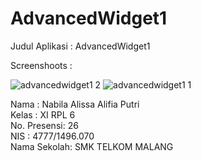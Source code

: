 # AdvancedWidget1

Judul Aplikasi : AdvancedWidget1

Screenshoots :

![advancedwidget1 2](https://cloud.githubusercontent.com/assets/22170423/22786798/8ff18bbe-ef0c-11e6-9fa9-6e624868297f.jpg)
![advancedwidget1 1](https://cloud.githubusercontent.com/assets/22170423/22786792/8de19382-ef0c-11e6-97e2-14e841b73883.jpg)

Nama : Nabila Alissa Alifia Putri  <br />
Kelas : XI RPL 6 <br />
No. Presensi: 26 <br />
NIS : 4777/1496.070 <br />
Nama Sekolah: SMK TELKOM MALANG <br />
